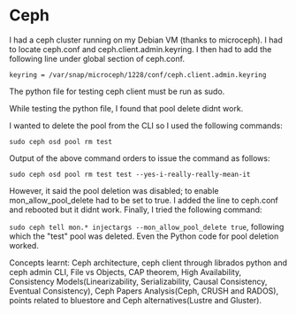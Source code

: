 # Ceph

I had a ceph cluster running on my Debian VM (thanks to microceph). I had to locate ceph.conf and ceph.client.admin.keyring. I then had to add the following line under global section of ceph.conf.

``keyring = /var/snap/microceph/1228/conf/ceph.client.admin.keyring``

The python file for testing ceph client must be run as sudo.

While testing the python file, I found that pool delete didnt work.

I wanted to delete the pool from the CLI so I used the following commands:

``sudo ceph osd pool rm test``

Output of the above command orders to issue the command as follows:

``sudo ceph osd pool rm test test --yes-i-really-really-mean-it``

However, it said the pool deletion was disabled; to enable mon_allow_pool_delete had to be set to true. I added the line to ceph.conf and rebooted but it didnt work. Finally, I tried the following command:

``sudo ceph tell mon.* injectargs --mon_allow_pool_delete true``, following which the "test" pool was deleted. Even the Python code for pool deletion worked.

Concepts learnt: Ceph architecture, ceph client through librados python and ceph admin CLI, File vs Objects, CAP theorem, High Availability, Consistency Models(Linearizability, Serializability, Causal Consistency, Eventual Consistency), Ceph Papers Analysis(Ceph, CRUSH and RADOS), points related to bluestore and Ceph alternatives(Lustre and Gluster). 
